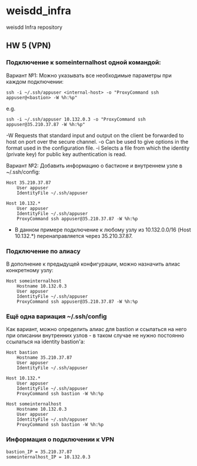 # weisdd_infra
weisdd Infra repository

## HW 5 (VPN)

### Подключение к someinternalhost одной командой:
Вариант №1: Можно указывать все необходимые параметры при каждом подключении:
```
ssh -i ~/.ssh/appuser <internal-host> -o "ProxyCommand ssh appuser@<bastion> -W %h:%p"
```
e.g.
```
ssh -i ~/.ssh/appuser 10.132.0.3 -o "ProxyCommand ssh appuser@35.210.37.87 -W %h:%p"
```
-W Requests that standard input and output on the client be forwarded to host on port over the secure channel.
-o Can be used to give options in the format used in the configuration file.
-i Selects a file from which the identity (private key) for public key authentication is read.

Вариант №2: Добавить информацию о бастионе и внутреннем узле в ~/.ssh/config:
```
Host 35.210.37.87
    User appuser
    IdentityFile ~/.ssh/appuser

Host 10.132.*
    User appuser
    IdentityFile ~/.ssh/appuser
    ProxyCommand ssh appuser@35.210.37.87 -W %h:%p
```
- В данном примере подключение к любому узлу из 10.132.0.0/16 (Host 10.132.*) перенаправляется через 35.210.37.87.

### Подключение по алиасу
В дополнение к предыдущей конфигурации, можно назначить алиас конкретному узлу:
```
Host someinternalhost
    Hostname 10.132.0.3
    User appuser
    IdentityFile ~/.ssh/appuser
    ProxyCommand ssh appuser@35.210.37.87 -W %h:%p
```

### Ещё одна вариация ~/.ssh/config
Как вариант, можно определить алиас для bastion и ссылаться на него при описании внутренних узлов - в таком случае не нужно постоянно ссылаться на identity bastion'а:
```
Host bastion
    Hostname 35.210.37.87
    User appuser
    IdentityFile ~/.ssh/appuser

Host 10.132.*
    User appuser
    IdentityFile ~/.ssh/appuser
    ProxyCommand ssh bastion -W %h:%p

Host someinternalhost
    Hostname 10.132.0.3
    User appuser
    IdentityFile ~/.ssh/appuser
    ProxyCommand ssh bastion -W %h:%p
```

### Информация о подключении к VPN
```
bastion_IP = 35.210.37.87
someinternalhost_IP = 10.132.0.3
```


